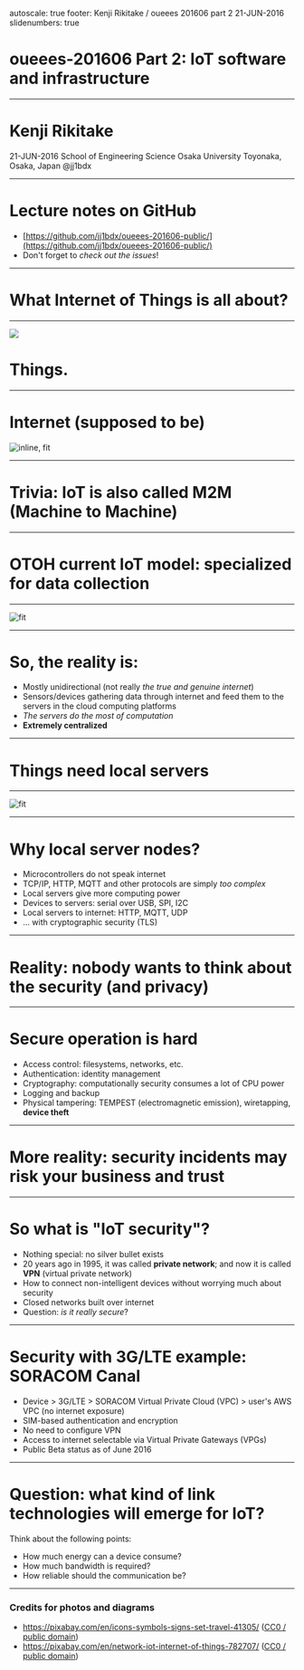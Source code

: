 autoscale: true
footer: Kenji Rikitake / oueees 201606 part 2 21-JUN-2016
slidenumbers: true

# oueees-201606 Part 2: IoT software and infrastructure

<!-- Use Deckset 1.4, Next theme, 4:3 aspect ratio -->

---

# Kenji Rikitake

21-JUN-2016
School of Engineering Science
Osaka University
Toyonaka, Osaka, Japan
@jj1bdx

---

# Lecture notes on GitHub

* [https://github.com/jj1bdx/oueees-201606-public/](https://github.com/jj1bdx/oueees-201606-public/)
* Don't forget to *check out the issues*!

---

# What Internet of Things is all about?

---

![](things-icons.jpg)

# Things.

---

# Internet (supposed to be)

![inline, fit](network-782707_1280.jpg)

---

# Trivia: IoT is also called M2M (Machine to Machine)

---

# OTOH current IoT model: specialized for data collection

---

![fit](iot-model.jpg)

---

# So, the reality is:

* Mostly unidirectional (not really *the true and genuine internet*)
* Sensors/devices gathering data through internet and feed them to the servers in the cloud computing platforms
* *The servers do the most of computation*
* **Extremely centralized**

---

# Things need local servers

---

![fit](iot-model-with-local-servers.jpg)

---

# Why local server nodes?

* Microcontrollers do not speak internet
* TCP/IP, HTTP, MQTT and other protocols are simply *too complex*
* Local servers give more computing power
* Devices to servers: serial over USB, SPI, I2C
* Local servers to internet: HTTP, MQTT, UDP
* ... with cryptographic security (TLS)

---

# Reality: nobody wants to think about the security (and privacy)

---

# Secure operation is hard

* Access control: filesystems, networks, etc.
* Authentication: identity management
* Cryptography: computationally security consumes a lot of CPU power
* Logging and backup
* Physical tampering: TEMPEST (electromagnetic emission), wiretapping, **device theft**

---

# More reality: security incidents may risk your business and trust

---

# So what is "IoT security"?

* Nothing special: no silver bullet exists
* 20 years ago in 1995, it was called **private network**; and now it is called **VPN** (virtual private network)
* How to connect non-intelligent devices without worrying much about security
* Closed networks built over internet
* Question: *is it really secure*?

---

# Security with 3G/LTE example: SORACOM Canal

* Device > 3G/LTE > SORACOM Virtual Private Cloud (VPC) > user's AWS VPC (no internet exposure)
* SIM-based authentication and encryption
* No need to configure VPN
* Access to internet selectable via Virtual Private Gateways (VPGs)
* Public Beta status as of June 2016

---

# Question: what kind of link technologies will emerge for IoT?

Think about the following points:

* How much energy can a device consume?
* How much bandwidth is required?
* How reliable should the communication be?



---

### Credits for photos and diagrams

* <https://pixabay.com/en/icons-symbols-signs-set-travel-41305/> ([CC0 / public domain](https://creativecommons.org/publicdomain/zero/1.0/))
* <https://pixabay.com/en/network-iot-internet-of-things-782707/> ([CC0 / public domain](https://creativecommons.org/publicdomain/zero/1.0/))
